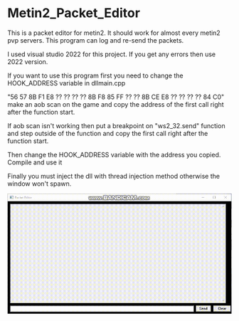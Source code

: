 # Metin2_Packet_Editor


This is a packet editor for metin2. It should work for almost every metin2 pvp servers. This program can log and re-send the packets.

I used visual studio 2022 for this project. If you get any errors then use 2022 version.

If you want to use this program first you need to change the HOOK_ADDRESS variable in dllmain.cpp

"56 57 8B F1 E8 ?? ?? ?? ?? 8B F8 85 FF ?? ?? 8B CE E8 ?? ?? ?? ?? 84 C0"  make an aob scan on the game and copy the address of the first call right after the function start.

If aob scan isn't working then put a breakpoint on "ws2_32.send" function and step outside of the function and copy the first call right after the function start.


Then change the HOOK_ADDRESS variable with the address you copied. Compile and use it

Finally you must inject the dll with thread injection method otherwise the window won't spawn.

![](https://raw.githubusercontent.com/djedfj40/Metin2_Packet_Editor/main/github.gif)
